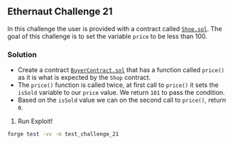 ## Ethernaut Challenge 21

In this challenge the user is provided with a contract called [`Shop.sol`](./Shop.sol). The goal of this challenge is to set the variable `price` to be less than 100.

### Solution
- Create a contract [`BuyerContract.sol`](./BuyerContract.sol) that has a function called `price()` as it is what is expected by the `Shop` contract.
- The `price()` function is called twice, at first call to `price()` it sets the `isSold` variable to our `price` value. We return `101` to pass the condition.
- Based on the `isSold` value we can on the second call to `price()`, return `0`.

1. Run Exploit!

```sh
forge test -vv -m test_challenge_21
```
